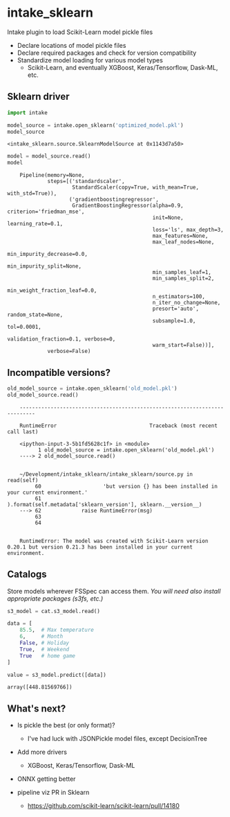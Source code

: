 # intake_sklearn


Intake plugin to load Scikit-Learn model pickle files


* Declare locations of model pickle files
* Declare required packages and check for version compatibility
* Standardize model loading for various model types
    * Scikit-Learn, and eventually XGBoost, Keras/Tensorflow, Dask-ML, etc.

## Sklearn driver


```python
import intake

model_source = intake.open_sklearn('optimized_model.pkl')
model_source
```

```
<intake_sklearn.source.SklearnModelSource at 0x1143d7a50>
```



```python
model = model_source.read()
model
```


```
    Pipeline(memory=None,
             steps=[('standardscaler',
                     StandardScaler(copy=True, with_mean=True, with_std=True)),
                    ('gradientboostingregressor',
                     GradientBoostingRegressor(alpha=0.9, criterion='friedman_mse',
                                               init=None, learning_rate=0.1,
                                               loss='ls', max_depth=3,
                                               max_features=None,
                                               max_leaf_nodes=None,
                                               min_impurity_decrease=0.0,
                                               min_impurity_split=None,
                                               min_samples_leaf=1,
                                               min_samples_split=2,
                                               min_weight_fraction_leaf=0.0,
                                               n_estimators=100,
                                               n_iter_no_change=None,
                                               presort='auto', random_state=None,
                                               subsample=1.0, tol=0.0001,
                                               validation_fraction=0.1, verbose=0,
                                               warm_start=False))],
             verbose=False)
```


## Incompatible versions?


```python
old_model_source = intake.open_sklearn('old_model.pkl')
old_model_source.read()
```

```
    ---------------------------------------------------------------------------

    RuntimeError                              Traceback (most recent call last)

    <ipython-input-3-5b1fd5628c1f> in <module>
          1 old_model_source = intake.open_sklearn('old_model.pkl')
    ----> 2 old_model_source.read()
    

    ~/Development/intake_sklearn/intake_sklearn/source.py in read(self)
         60                    'but version {} has been installed in your current environment.'
         61                   ).format(self.metadata['sklearn_version'], sklearn.__version__)
    ---> 62             raise RuntimeError(msg)
         63 
         64 


    RuntimeError: The model was created with Scikit-Learn version 0.20.1 but version 0.21.3 has been installed in your current environment.
```

## Catalogs

Store models wherever FSSpec can access them. *You will need also install appropriate packages (s3fs, etc.)*


```python
s3_model = cat.s3_model.read()
```


```python
data = [
    85.5,  # Max temperature
    6,     # Month
    False, # Holiday
    True,  # Weekend
    True   # home game
]

value = s3_model.predict([data])
```

```
array([448.81569766])
```


## What's next?

* Is pickle the best (or only format)?
    * I've had luck with JSONPickle model files, except DecisionTree
* Add more drivers
    * XGBoost, Keras/Tensorflow, Dask-ML
    
* ONNX getting better
* pipeline viz PR in Sklearn
    * https://github.com/scikit-learn/scikit-learn/pull/14180
